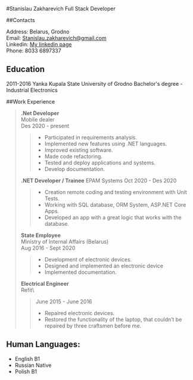 ﻿#Stanislau Zakharevich
Full Stack Developer

##Contacts

Address: Belarus, Grodno \
Email: Stanislau.zakharevich@gmail.com \
Linkedin: [My linkedin page](https://www.linkedin.com/in/stanislau-zakharevich-18565b1a3) \
Phone: 8033 6897337

## Education

2011-2016
Yanka Kupala State University of Grodno Bachelor's degree - Industrial Electronics


##Work Experience

> **.Net Developer** \
> Mobile dealer\
> Des 2020 - present
>> - Participated in requirements analysis.
>> - Implemented new features using .NET languages.
>> - Improved existing software.
>> - Made code refactoring.
>> - Tested and deploy applications and systems.
>> - Develop documentation.
>
> **.NET Developer / Trainee**
> EPAM Systems
> Oct 2020 - Des 2020
>> - Creation remote coding and testing environment with Unit Tests.
>> - Working with SQL database, ORM System, ASP.NET Core Apps.
>> - Developed an app with a great logic that works with the database.
>
>**State Employee**\
>Ministry of Internal Affairs (Belarus)\
> Aug 2016 - Sept 2020
>> - Development of electronic devices.
>> - Designed and implemented an electronic device
>> - Implemented documentation.
>
> **Electrical Engineer**\
> Refit\
>> June 2015 - June 2016
>> - Repaired electronic devices.
>> - Restored the functionality of the laptop, that couldn’t be repaired
     by three craftsmen before me.

## **Human Languages:**

- English B1
- Russian Native
- Polish B1